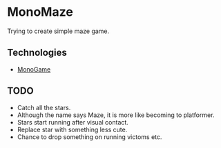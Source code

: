 # MonoMaze #

Trying to create simple maze game.

## Technologies ##

* [MonoGame](http://monogame.codeplex.com/)

## TODO ##

* Catch all the stars.
* Although the name says Maze, it is more like becoming to platformer.
* Stars start running after visual contact.
* Replace star with something less cute.
* Chance to drop something on running victoms etc.
